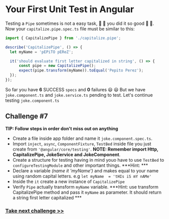 # Your First Unit Test in Angular
Testing a `Pipe` sometimes is not a easy task, :clap: :clap: you did it so good :clap: :clap:. Now your `capitalize.pipe.spec.ts` file must be similar to this:

```js
import { CapitalizePipe } from './capitalize.pipe';

describe('CapitalizePipe', () => {
  let myName = 'pEPiTO pEReZ';

  it('should evaluate first letter capitalized in string', () => {
      const pipe = new CapitalizePipe();
      expect(pipe.transform(myName)).toEqual('Pepito Perez');
  });
});

```
So far you have **6** SUCCESS `specs` and **0** failures :smiley: :smiley:
But we have `joke.component.ts` and `joke.service.ts` pending to test. Let's continue testing `joke.component.ts`

## Challenge #7

**TIP: Follow steps in order don't miss out on anything**
- Create a file inside app folder and name it `joke.component.spec.ts`.
- Import `inject`, `async`, `ComponentFixture`, `TestBed` inside file you just create from `'@angular/core/testing'`. **NOTE: Remember import Http, CapitalizePipe, JokeService and JokeComponent**.
- Create a structure for testing having in mind youo have to use `TestBed` to `configureTestingModule` and other important things. ***Hint: ***
- Declare a variable *(name it 'myName')* and makes equal to your name using random capital letters. e.g `let myName  = 'tHIs iS mY nAMe'`
- Inside the `it` create a new instance of `CapitalizePipe`
- Verify `Pipe` actually transform `myName` variable. ***Hint: use transform CapitalizePipe method and pass it `myName` as parameter. It should return a string first letter capitalized ***


### [Take next challenge >>](https://github.com/jevvilla/Workshop-ATesting/tree/7#your-first-unit-test-in-angular)
